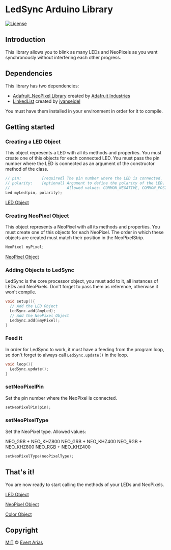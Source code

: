 # LedSync Arduino Library

[![License](http://img.shields.io/:license-mit-blue.svg)](http://doge.mit-license.org)

## Introduction

This library allows you to blink as many LEDs and NeoPixels as you want synchronously without interfering each other progress.



## Dependencies

This library has two dependencies:

* [Adafruit_NeoPixel Library](https://github.com/adafruit/Adafruit_NeoPixel) created by [Adafruit Industries](https://github.com/adafruit)
* [LinkedList](https://github.com/ivanseidel/LinkedList) created by [ivanseidel](https://github.com/ivanseidel)

You must have them installed in your environment in order for it to compile.



## Getting started



### Creating a LED Object

This object represents a LED with all its methods and properties. You must create one of this objects for each connected LED. You must pass the pin number where the LED is connected as an argument of the constructor method of the class.

``` c++
// pin: 		[required] The pin number where the LED is connected.
// polarity: 	[optional] Argument to define the polarity of the LED.
//                         Allowed values: COMMON_NEGATIVE, COMMON_POSITIVE.
Led myLed(pin, polarity);
```

[LED Object](/docs/Led.md)



### Creating NeoPixel Object

This object represents a NeoPixel with all its methods and properties. You must create one of this objects for each NeoPixel. The order in which these objects are created must match their position in the NeoPixelStrip. 

``` c++
NeoPixel myPixel;
```

 [NeoPixel Object](/docs/NeoPixel.md)



### Adding Objects to LedSync

LedSync is the core processor object, you must add to it, all instances of LEDs and NeoPixels. Don't forget to pass them as reference, otherwise it won't compile.

``` c++
void setup(){
  // Add the LED Object
  LedSync.add(&myLed);
  // Add the NeoPixel Object
  LedSync.add(&myPixel);
}
```



### Feed it 

In order for LedSync to work, it must have a feeding from the program loop, so don't forget to always call ```LedSync.update()``` in the loop.

```` c++
void loop(){
  LedSync.update();
}
````



### setNeoPixelPin

Set the pin number where the NeoPixel is connected.

```` c++
setNeoPixelPin(pin);
````



### setNeoPixelType

Set the NeoPixel type. Allowed values:

NEO_GRB + NEO_KHZ800
NEO_GRB + NEO_KHZ400
NEO_RGB + NEO_KHZ800
NEO_RGB + NEO_KHZ400

```` c++
setNeoPixelType(neoPixelType);
````





## That's it!  

You are now ready to start calling the methods of your LEDs and NeoPixels.

[LED Object](/docs/Led.md)

[NeoPixel Object](/docs/NeoPixel.md)

[Color Object](/docs/Color.md)



## Copyright

[MIT](../LICENSE.md) © [Evert Arias](https://ariascode.com)


